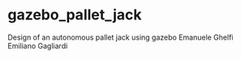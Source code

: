 # gazebo_pallet_jack
Design of an autonomous pallet jack using gazebo
Emanuele Ghelfi
Emiliano Gagliardi

